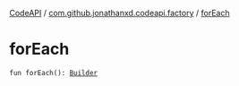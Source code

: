 [CodeAPI](../index.md) / [com.github.jonathanxd.codeapi.factory](index.md) / [forEach](.)

# forEach

`fun forEach(): `[`Builder`](../com.github.jonathanxd.codeapi.base/-for-each-statement/-builder/index.md)